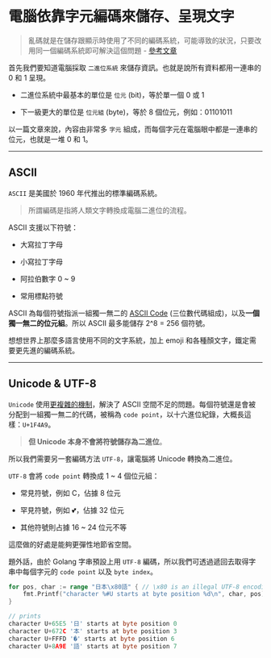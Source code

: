 # 電腦依靠字元編碼來儲存、呈現文字

> 亂碼就是在儲存跟顯示時使用了不同的編碼系統，可能導致的狀況，只要改用同一個編碼系統即可解決這個問題 - [參考文章](https://life.huli.tw/2022/05/21/what-is-encoding-ascii-unicode-utf8-5fe55a98bee0/)

首先我們要知道電腦採取 `二進位系統` 來儲存資訊。也就是說所有資料都用一連串的 0 和 1 呈現。

- 二進位系統中最基本的單位是 `位元` (bit)，等於單一個 0 或 1

- 下一級更大的單位是 `位元組` (byte)，等於 8 個位元，例如：01101011

以一篇文章來說，內容由非常多 `字元` 組成，而每個字元在電腦眼中都是一連串的位元，也就是一堆 0 和 1。

---

## ASCII

`ASCII` 是美國於 1960 年代推出的標準編碼系統。

> 所謂編碼是指將人類文字轉換成電腦二進位的流程。

ASCII 支援以下符號：

- 大寫拉丁字母

- 小寫拉丁字母

- 阿拉伯數字 0 \~ 9

- 常用標點符號

ASCII 為每個符號指派一組獨一無二的 [ASCII Code](https://www.cs.cmu.edu/\~pattis/15-1XX/common/handouts/ascii.html) (三位數代碼組成)，以及**一個獨一無二的位元組**。所以 ASCII 最多能儲存 2^8 = 256 個符號。

想想世界上那麼多語言使用不同的文字系統，加上 emoji 和各種顏文字，鐵定需要更先進的編碼系統。



---

## Unicode & UTF-8

`Unicode` 使用[更複雜的機制](https://deliciousbrains.com/how-unicode-works/)，解決了 ASCII 空間不足的問題。每個符號還是會被分配到一組獨一無二的代碼，被稱為 `code point`，以十六進位紀錄，大概長這樣：`U+1F4A9`。

> **但 Unicode 本身不會將符號儲存為二進位**。

所以我們需要另一套編碼方法 `UTF-8`，讓電腦將 Unicode 轉換為二進位。

`UTF-8` 會將 `code point` 轉換成 1 \~ 4 個位元組：

- 常見符號，例如 C，佔據 8 位元

- 罕見符號，例如 💕，佔據 32 位元

- 其他符號則占據 16 \~ 24 位元不等

這麼做的好處是能夠更彈性地節省空間。

題外話，由於 Golang 字串預設上用 `UTF-8` 編碼，所以我們可透過遞回去取得字串中每個字元的 `code point` 以及 `byte index`。

```go
for pos, char := range "日本\x80語" { // \x80 is an illegal UTF-8 encoding
    fmt.Printf("character %#U starts at byte position %d\n", char, pos)
}

// prints
character U+65E5 '日' starts at byte position 0
character U+672C '本' starts at byte position 3
character U+FFFD '�' starts at byte position 6
character U+8A9E '語' starts at byte position 7
```